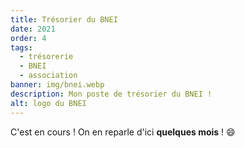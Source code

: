 ```yaml
---
title: Trésorier du BNEI
date: 2021
order: 4
tags:
  - trésorerie
  - BNEI
  - association
banner: img/bnei.webp
description: Mon poste de trésorier du BNEI !
alt: logo du BNEI
---
```


C'est en cours ! On en reparle d'ici **quelques mois** ! 😄

<card>
  <card-image src="img/bnei-tresorier.webp"></card-image >
</card>

